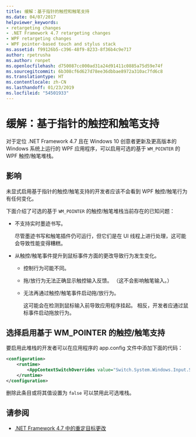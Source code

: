 ```yaml
---
title: 缓解：基于指针的触控和触笔支持
ms.date: 04/07/2017
helpviewer_keywords:
- retargeting changes
- .NET Framework 4.7 retargeting changes
- WPF retargeting changes
- WPF pointer-based touch and stylus stack
ms.assetid: f99126b5-c396-48f9-8233-8f36b4c9e717
author: rpetrusha
ms.author: ronpet
ms.openlocfilehash: d750087cc000ad31a24d91411c0885a75d59e74f
ms.sourcegitcommit: 6b308cf6d627d78ee36dbbae8972a310ac7fd6c8
ms.translationtype: HT
ms.contentlocale: zh-CN
ms.lasthandoff: 01/23/2019
ms.locfileid: "54501933"
---
```

# <a name="mitigation-pointer-based-touch-and-stylus-support"></a>缓解：基于指针的触控和触笔支持

对于定位 .NET Framework 4.7 且在 Windows 10 创意者更新及更高版本的 Windows 系统上运行的 WPF 应用程序，可以启用可选的基于 `WM_POINTER` 的 WPF 触控/触笔堆栈。

## <a name="impact"></a>影响

未显式启用基于指针的触控/触笔支持的开发者应该不会看到 WPF 触控/触笔行为有任何变化。

下面介绍了可选的基于 `WM_POINTER` 的触控/触笔堆栈当前存在的已知问题：

- 不支持实时墨迹书写。

   尽管墨迹书写和触笔插件仍可运行，但它们是在 UI 线程上进行处理，这可能会导致性能变得糟糕。

- 从触控/触笔事件提升到鼠标事件方面的更改导致行为发生变化。

  - 控制行为可能不同。

  - 拖/放行为无法正确显示触控输入反馈。 （这不会影响触笔输入。）

  - 无法再通过触控/触笔事件启动拖/放行为。

      这可能会在检测到鼠标输入前导致应用程序挂起。 相反，开发者应通过鼠标事件启动拖放行为。

## <a name="opting-in-to-wmpointer-based-touchstylus-support"></a>选择启用基于 WM_POINTER 的触控/触笔支持

要启用此堆栈的开发者可以在应用程序的 app.config 文件中添加下面的代码：

```xml
<configuration>
    <runtime>
        <AppContextSwitchOverrides value="Switch.System.Windows.Input.Stylus.EnablePointerSupport=true"/>
    </runtime>
</configuration>
```

删除此条目或将其值设置为 `false` 可以禁用此可选堆栈。

## <a name="see-also"></a>请参阅

- [.NET Framework 4.7 中的重定目标更改](../../../docs/framework/migration-guide/retargeting-changes-in-the-net-framework-4-7.md)
